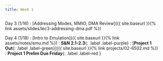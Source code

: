 ```yaml
---
title: Week 2
---
```


Day 3 (1/16)
: [Addressing Modes, MMIO, DMA Review]({{ site.baseurl }}{% link assets/slides/lec3-addressing-dma.pdf %})

Day 4 (1/18)
: [Intro to Emulation]({{ site.baseurl }}{% link assets/notes/emu.md %})
  : **S&N 2.1-2.3**{: .label .label-purple}
: [**Project 1 Out**{: .label .label-green}]({{ site.baseurl }}{% link projects/02-6502.md %})
: **Project 1 Prelim Due Friday**{: .label .label-red }

